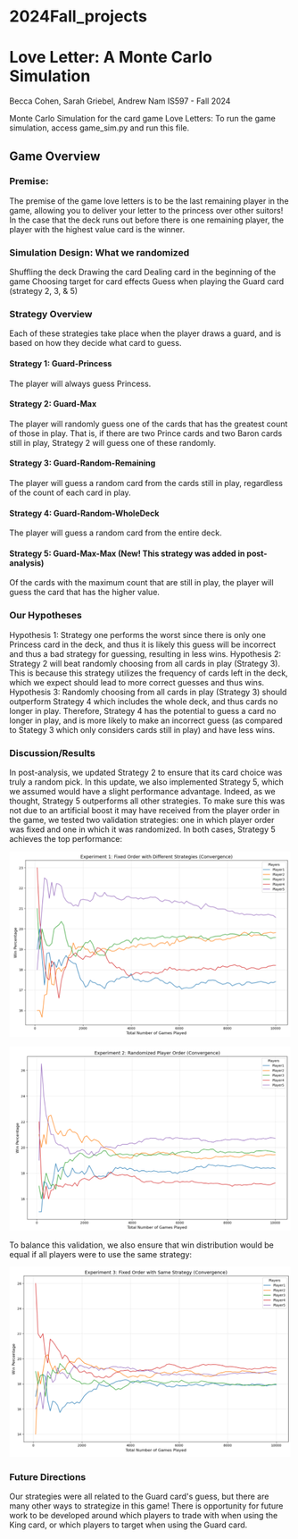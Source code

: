 # 2024Fall_projects

<h1>Love Letter: A Monte Carlo Simulation</h1>

Becca Cohen, Sarah Griebel, Andrew Nam
IS597 - Fall 2024

Monte Carlo Simulation for the card game Love Letters: To run the game simulation, access game_sim.py and run this file.

<h2>Game Overview</h2>

<h3>Premise:</h3> The premise of the game love letters is to be the last remaining player in the game, allowing you to deliver your letter to the princess over other suitors! In the case that the deck runs out before there is one remaining player, the player with the highest value card is the winner.

<h3>Simulation Design: What we randomized</h3>

Shuffling the deck
Drawing the card
Dealing card in the beginning of the game
Choosing target for card effects
Guess when playing the Guard card (strategy 2, 3, & 5)

<h3>Strategy Overview</h3> 
Each of these strategies take place when the player draws a guard, and is based on how they decide what card to guess.

<h4>Strategy 1: Guard-Princess</h4>
The player will always guess Princess.

<h4>Strategy 2: Guard-Max</h4>
The player will randomly guess one of the cards that has the greatest count of those in play. That is, if there are two Prince cards and two Baron cards still in play, Strategy 2 will guess one of these randomly.

<h4>Strategy 3: Guard-Random-Remaining</h4>
The player will guess a random card from the cards still in play, regardless of the count of each card in play.

<h4>Strategy 4: Guard-Random-WholeDeck</h4>
The player will guess a random card from the entire deck.

<h4>Strategy 5: Guard-Max-Max (New! This strategy was added in post-analysis)</h4>
Of the cards with the maximum count that are still in play, the player will guess the card that has the higher value.

<h3>Our Hypotheses</h3>

Hypothesis 1: Strategy one performs the worst since there is only one Princess card in the deck, and thus it is likely this guess will be incorrect and thus a bad strategy for guessing, resulting in less wins.
Hypothesis 2: Strategy 2 will beat randomly choosing from all cards in play (Strategy 3). This is because this strategy utilizes the frequency of cards left in the deck, which we expect should lead to more correct guesses and thus wins.
Hypothesis 3: Randomly choosing from all cards in play (Strategy 3) should outperform Strategy 4 which includes the whole deck, and thus cards no longer in play. Therefore, Strategy 4 has the potential to guess a card no longer in play, and is more likely to make an incorrect guess (as compared to Stategy 3 which only considers cards still in play) and have less wins.

<h3>Discussion/Results</h3>

In post-analysis, we updated Strategy 2 to ensure that its card choice was truly a random pick. 
In this update, we also implemented Strategy 5, which we assumed would have a slight performance 
advantage. Indeed, as we thought, Strategy 5 outperforms all other strategies. To make sure this
was not due to an artificial boost it may have received from the player order in the game, we
tested two validation strategies: one in which player order was fixed and one in which it was 
randomized. In both cases, Strategy 5 achieves the top performance:

![GRAPH 1](Photo_1.png)

![GRAPH 2](Photo_2.png)

To balance this validation, we also ensure that win distribution would be equal if all players
were to use the same strategy:

![GRAPH 3](Photo_3.png)

<h3>Future Directions</h3>

Our strategies were all related to the Guard card's guess, but there are many other ways to 
strategize in this game! There is opportunity for future work to be developed around which
players to trade with when using the King card, or which players to target when using the Guard
card. 
